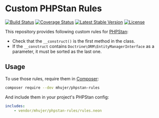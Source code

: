 # Custom PHPStan Rules

[![Build Status](https://travis-ci.org/mhujer/phpstan-rules.svg)](https://travis-ci.org/mhujer/phpstan-rules)
[![Coverage Status](https://coveralls.io/repos/github/mhujer/phpstan-rules/badge.svg)](https://coveralls.io/github/mhujer/phpstan-rules)
[![Latest Stable Version](https://poser.pugx.org/mhujer/phpstan-rules/v/stable)](https://packagist.org/packages/mhujer/phpstan-rules)
[![License](https://poser.pugx.org/mhujer/phpstan-rules/license)](https://packagist.org/packages/mhujer/phpstan-rules)

This repository provides following custom rules for [PHPStan](https://github.com/phpstan/phpstan):

* Check that the `__construct()` is the first method in the class.
* If the `__construct` contains `Doctrine\ORM\EntityManagerInterface` as a parameter, it must be sorted as the last one.


## Usage

To use those rules, require them in [Composer](https://getcomposer.org/):

```bash
composer require --dev mhujer/phpstan-rules
```

And include them in your project's PHPStan config:

```yaml
includes:
    - vendor/mhujer/phpstan-rules/rules.neon
```
